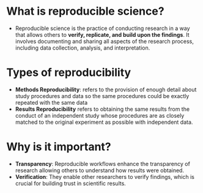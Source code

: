 # What is reproducible science?

-   Reproducible science is the practice of conducting research in a way
    that allows others to **verify, replicate, and build upon the
    findings**. It involves documenting and sharing all aspects of the
    research process, including data collection, analysis, and
    interpretation.

# Types of reproducibility

-   **Methods Reproducibility**: refers to the provision of enough
    detail about study procedures and data so the same procedures could
    be exactly repeated with the same data
-   **Results Reproducibility** refers to obtaining the same results
    from the conduct of an independent study whose procedures are as
    closely matched to the original experiment as possible with
    independent data.

# Why is it important?

-   **Transparency**: Reproducible workflows enhance the transparency of
    research allowing others to understand how results were obtained.
-   **Verification**: They enable other researchers to verify findings,
    which is crucial for building trust in scientific results.
